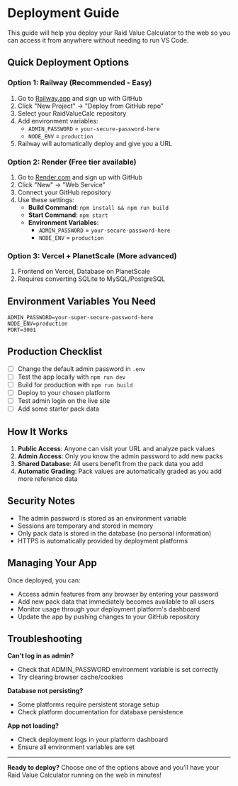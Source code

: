 # Deployment Guide

This guide will help you deploy your Raid Value Calculator to the web so you can access it from anywhere without needing to run VS Code.

## Quick Deployment Options

### Option 1: Railway (Recommended - Easy)
1. Go to [Railway.app](https://railway.app) and sign up with GitHub
2. Click "New Project" → "Deploy from GitHub repo"
3. Select your RaidValueCalc repository
4. Add environment variables:
   - `ADMIN_PASSWORD` = `your-secure-password-here`
   - `NODE_ENV` = `production`
5. Railway will automatically deploy and give you a URL

### Option 2: Render (Free tier available)
1. Go to [Render.com](https://render.com) and sign up with GitHub
2. Click "New" → "Web Service"
3. Connect your GitHub repository
4. Use these settings:
   - **Build Command**: `npm install && npm run build`
   - **Start Command**: `npm start`
   - **Environment Variables**:
     - `ADMIN_PASSWORD` = `your-secure-password-here`
     - `NODE_ENV` = `production`

### Option 3: Vercel + PlanetScale (More advanced)
1. Frontend on Vercel, Database on PlanetScale
2. Requires converting SQLite to MySQL/PostgreSQL

## Environment Variables You Need

```env
ADMIN_PASSWORD=your-super-secure-password-here
NODE_ENV=production
PORT=3001
```

## Production Checklist

- [ ] Change the default admin password in `.env`
- [ ] Test the app locally with `npm run dev`
- [ ] Build for production with `npm run build`
- [ ] Deploy to your chosen platform
- [ ] Test admin login on the live site
- [ ] Add some starter pack data

## How It Works

1. **Public Access**: Anyone can visit your URL and analyze pack values
2. **Admin Access**: Only you know the admin password to add new packs
3. **Shared Database**: All users benefit from the pack data you add
4. **Automatic Grading**: Pack values are automatically graded as you add more reference data

## Security Notes

- The admin password is stored as an environment variable
- Sessions are temporary and stored in memory
- Only pack data is stored in the database (no personal information)
- HTTPS is automatically provided by deployment platforms

## Managing Your App

Once deployed, you can:
- Access admin features from any browser by entering your password
- Add new pack data that immediately becomes available to all users
- Monitor usage through your deployment platform's dashboard
- Update the app by pushing changes to your GitHub repository

## Troubleshooting

**Can't log in as admin?**
- Check that ADMIN_PASSWORD environment variable is set correctly
- Try clearing browser cache/cookies

**Database not persisting?**
- Some platforms require persistent storage setup
- Check platform documentation for database persistence

**App not loading?**
- Check deployment logs in your platform dashboard
- Ensure all environment variables are set

---

**Ready to deploy?** Choose one of the options above and you'll have your Raid Value Calculator running on the web in minutes!

